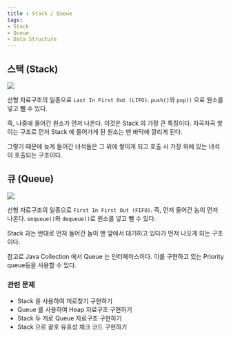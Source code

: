 ```yaml
---
title : Stack / Queue
tags:
- Stack
- Queue
- Data Structure
---  
```


## 스택 (Stack)

![](https://user-images.githubusercontent.com/44635266/66646539-6a3ee380-ec61-11e9-8cfd-63cc6096da35.png)

선형 자료구조의 일종으로 `Last In First Out (LIFO)`. `push()`와 `pop()` 으로 원소를 넣고 뺄 수 있다.

즉, 나중에 들어간 원소가 먼저 나온다. 이것은 Stack 의 가장 큰 특징이다. 차곡차곡 쌓이는 구조로 먼저 Stack 에 들어가게 된 원소는 맨 바닥에 깔리게 된다.

그렇기 때문에 늦게 들어간 녀석들은 그 위에 쌓이게 되고 호출 시 가장 위에 있는 녀석이 호출되는 구조이다.


## 큐 (Queue)

![](https://user-images.githubusercontent.com/44635266/66646540-6a3ee380-ec61-11e9-9a00-b8b020ac70f9.png)

선형 자료구조의 일종으로 `First In First Out (FIFO)`. 즉, 먼저 들어간 놈이 먼저 나온다. `enqueue()`와 `dequeue()`로 원소를 넣고 뺄 수 있다.

Stack 과는 반대로 먼저 들어간 놈이 맨 앞에서 대기하고 있다가 먼저 나오게 되는 구조이다.

참고로 Java Collection 에서 Queue 는 인터페이스이다. 이를 구현하고 있는 Priority queue등을 사용할 수 있다.


### 관련 문제

* Stack 을 사용하여 미로찾기 구현하기
* Queue 를 사용하여 Heap 자료구조 구현하기
* Stack 두 개로 Queue 자료구조 구현하기
* Stack 으로 괄호 유효성 체크 코드 구현하기

